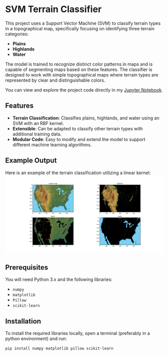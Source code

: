 # SVM Terrain Classifier

This project uses a Support Vector Machine (SVM) to classify terrain types in a topographical map, specifically focusing on identifying three terrain categories:

- **Plains**
- **Highlands**
- **Water**

The model is trained to recognize distinct color patterns in maps and is capable of segmenting maps based on these features. The classifier is designed to work with simple topographical maps where terrain types are represented by clear and distinguishable colors.

You can view and explore the project code directly in my [Jupyter Notebook](SVMtopoterrain.ipynb).


## Features

- **Terrain Classification**: Classifies plains, highlands, and water using an SVM with an RBF kernel.
- **Extensible**: Can be adapted to classify other terrain types with additional training data.
- **Modular Code**: Easy to modify and extend the model to support different machine learning algorithms.

## Example Output

Here is an example of the terrain classification utilizing a linear kernel:
![Classified Terrain Map](images/usasvmlinear.png)

## Prerequisites

You will need Python 3.x and the following libraries:
- `numpy`
- `matplotlib`
- `Pillow`
- `scikit-learn`

## Installation

To install the required libraries locally, open a terminal (preferably in a python environment) and run:

```bash
pip install numpy matplotlib pillow scikit-learn
